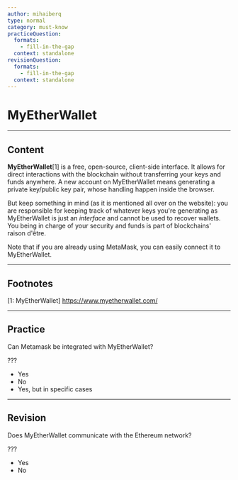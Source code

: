 ```yaml
---
author: mihaiberq
type: normal
category: must-know
practiceQuestion:
  formats:
    - fill-in-the-gap
  context: standalone
revisionQuestion:
  formats:
    - fill-in-the-gap
  context: standalone
---
```


# MyEtherWallet


---

## Content

**MyEtherWallet**[1] is a free, open-source, client-side interface. It allows for direct interactions with the blockchain without transferring your keys and funds anywhere. A new account on MyEtherWallet means generating a private key/public key pair, whose handling happen inside the browser. 

But keep something in mind (as it is mentioned all over on the website): you are responsible for keeping track of whatever keys you're generating as MyEtherWallet is just an *interface* and cannot be used to recover wallets. You being in charge of your security and funds is part of blockchains' raison d'être.

Note that if you are already using MetaMask, you can easily connect it to MyEtherWallet.


---

## Footnotes

[1: MyEtherWallet]
<https://www.myetherwallet.com/>


---

## Practice

Can Metamask be integrated with MyEtherWallet?

???

- Yes
- No
- Yes, but in specific cases


---

## Revision

Does MyEtherWallet communicate with the Ethereum network?

???

- Yes
- No
